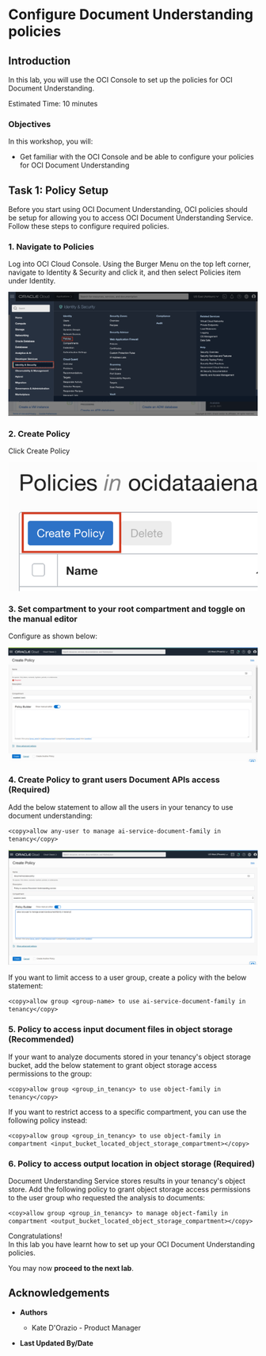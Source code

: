 # Configure Document Understanding policies

## Introduction

In this lab, you will use the OCI Console to set up the policies for OCI Document Understanding.

Estimated Time: 10 minutes


### Objectives

In this workshop, you will:

* Get familiar with the OCI Console and be able to configure your policies for OCI Document Understanding

## Task 1: Policy Setup
Before you start using OCI Document Understanding, OCI policies should be setup for allowing you to access OCI Document Understanding Service. Follow these steps to configure required policies.

### 1. Navigate to Policies
Log into OCI Cloud Console. Using the Burger Menu on the top left corner, navigate to Identity & Security and click it, and then select Policies item under Identity.

![OCI Hamburger menu](./images/ocinavmenu.png)

### 2. Create Policy

Click Create Policy

![OCI Create policy](./images/createpolicybutton.png)

### 3. Set compartment to your root compartment and toggle on the manual editor
    
Configure as shown below: 

![OCI Create policy](./images/policyeditor.PNG)

### 4. Create Policy to grant users Document APIs access (Required)

Add the below statement to allow all the users in your tenancy to use document understanding:
```
<copy>allow any-user to manage ai-service-document-family in tenancy</copy>
```

![OCI Create policy screen](./images/policycompleted.PNG)

If you want to limit access to a user group, create a policy with the below statement:
```
<copy>allow group <group-name> to use ai-service-document-family in tenancy</copy>
```

### 5. Policy to access input document files in object storage (Recommended)

If your want to analyze documents stored in your tenancy's object storage bucket, add the below statement to grant object storage access permissions to the group:
```
<copy>allow group <group_in_tenancy> to use object-family in tenancy</copy>
```
    
If you want to restrict access to a specific compartment, you can use the following policy instead: 
```
<copy>allow group <group_in_tenancy> to use object-family in compartment <input_bucket_located_object_storage_compartment></copy>
```

### 6. Policy to access output location in object storage (Required)

Document Understanding Service stores results in your tenancy's object store. Add the following policy to grant object storage access permissions to the user group who requested the analysis to documents:

```
<coy>allow group <group_in_tenancy> to manage object-family in compartment <output_bucket_located_object_storage_compartment></copy>
```

Congratulations! </br>
In this lab you have learnt how to set up your OCI Document Understanding policies.

You may now **proceed to the next lab**.


## Acknowledgements
* **Authors**
    * Kate D'Orazio - Product Manager


* **Last Updated By/Date**

